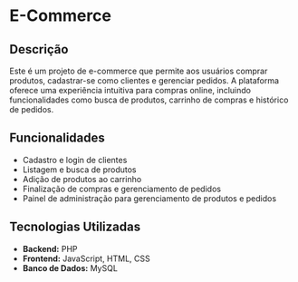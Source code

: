 # E-Commerce

## Descrição

Este é um projeto de e-commerce que permite aos usuários comprar produtos, cadastrar-se como clientes e gerenciar pedidos. A plataforma oferece uma experiência intuitiva para compras online, incluindo funcionalidades como busca de produtos, carrinho de compras e histórico de pedidos.

## Funcionalidades

- Cadastro e login de clientes
- Listagem e busca de produtos
- Adição de produtos ao carrinho
- Finalização de compras e gerenciamento de pedidos
- Painel de administração para gerenciamento de produtos e pedidos

## Tecnologias Utilizadas

- **Backend:** PHP
- **Frontend:** JavaScript, HTML, CSS
- **Banco de Dados:** MySQL

